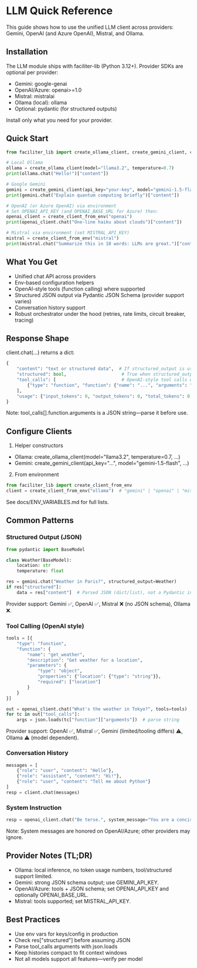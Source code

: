 # LLM Quick Reference

This guide shows how to use the unified LLM client across providers: Gemini, OpenAI (and Azure OpenAI), Mistral, and Ollama.

## Installation

The LLM module ships with faciliter-lib (Python 3.12+). Provider SDKs are optional per provider:

- Gemini: google-genai
- OpenAI/Azure: openai>=1.0
- Mistral: mistralai
- Ollama (local): ollama
- Optional: pydantic (for structured outputs)

Install only what you need for your provider.

## Quick Start

```python
from faciliter_lib import create_ollama_client, create_gemini_client, create_client_from_env

# Local Ollama
ollama = create_ollama_client(model="llama3.2", temperature=0.7)
print(ollama.chat("Hello!")["content"])

# Google Gemini
gemini = create_gemini_client(api_key="your-key", model="gemini-1.5-flash")
print(gemini.chat("Explain quantum computing briefly")["content"])

# OpenAI (or Azure OpenAI) via environment
# Set OPENAI_API_KEY (and OPENAI_BASE_URL for Azure) then:
openai_client = create_client_from_env("openai")
print(openai_client.chat("One-line haiku about clouds")["content"])

# Mistral via environment (set MISTRAL_API_KEY)
mistral = create_client_from_env("mistral")
print(mistral.chat("Summarize this in 10 words: LLMs are great.")["content"])
```

## What You Get

- Unified chat API across providers
- Env-based configuration helpers
- OpenAI-style tools (function calling) where supported
- Structured JSON output via Pydantic JSON Schema (provider support varies)
- Conversation history support
- Robust orchestrator under the hood (retries, rate limits, circuit breaker, tracing)

## Response Shape

client.chat(...) returns a dict:

```python
{
    "content": "text or structured data",  # If structured_output is used and supported, content is parsed JSON (dict/list)
    "structured": bool,                     # True when structured_output is active and provider returned JSON
    "tool_calls": [                         # OpenAI-style tool calls when supported
        {"type": "function", "function": {"name": "...", "arguments": "{...}"}}
    ],
    "usage": {"input_tokens": 0, "output_tokens": 0, "total_tokens": 0, "cost_usd": 0.0}
}
```

Note: tool_calls[].function.arguments is a JSON string—parse it before use.

## Configure Clients

1) Helper constructors

- Ollama: create_ollama_client(model="llama3.2", temperature=0.7, ...)
- Gemini: create_gemini_client(api_key="...", model="gemini-1.5-flash", ...)

2) From environment

```python
from faciliter_lib import create_client_from_env
client = create_client_from_env("ollama")  # "gemini" | "openai" | "mistral"
```

See docs/ENV_VARIABLES.md for full lists.

## Common Patterns

### Structured Output (JSON)

```python
from pydantic import BaseModel

class Weather(BaseModel):
    location: str
    temperature: float

res = gemini.chat("Weather in Paris?", structured_output=Weather)
if res["structured"]:
    data = res["content"]  # Parsed JSON (dict/list), not a Pydantic instance
```

Provider support: Gemini ✅, OpenAI ✅, Mistral ❌ (no JSON schema), Ollama ❌.

### Tool Calling (OpenAI style)

```python
tools = [{
    "type": "function",
    "function": {
        "name": "get_weather",
        "description": "Get weather for a location",
        "parameters": {
            "type": "object",
            "properties": {"location": {"type": "string"}},
            "required": ["location"]
        }
    }
}]

out = openai_client.chat("What's the weather in Tokyo?", tools=tools)
for tc in out["tool_calls"]:
    args = json.loads(tc["function"]["arguments"])  # parse string
```

Provider support: OpenAI ✅, Mistral ✅, Gemini (limited/tooling differs) ⚠️, Ollama ⚠️ (model dependent).

### Conversation History

```python
messages = [
    {"role": "user", "content": "Hello"},
    {"role": "assistant", "content": "Hi!"},
    {"role": "user", "content": "Tell me about Python"}
]
resp = client.chat(messages)
```

### System Instruction

```python
resp = openai_client.chat("Be terse.", system_message="You are a concise assistant")
```

Note: System messages are honored on OpenAI/Azure; other providers may ignore.

## Provider Notes (TL;DR)

- Ollama: local inference, no token usage numbers, tool/structured support limited.
- Gemini: strong JSON schema output; use GEMINI_API_KEY.
- OpenAI/Azure: tools + JSON schema; set OPENAI_API_KEY and optionally OPENAI_BASE_URL.
- Mistral: tools supported; set MISTRAL_API_KEY.

## Best Practices

- Use env vars for keys/config in production
- Check res["structured"] before assuming JSON
- Parse tool_calls arguments with json.loads
- Keep histories compact to fit context windows
- Not all models support all features—verify per model
